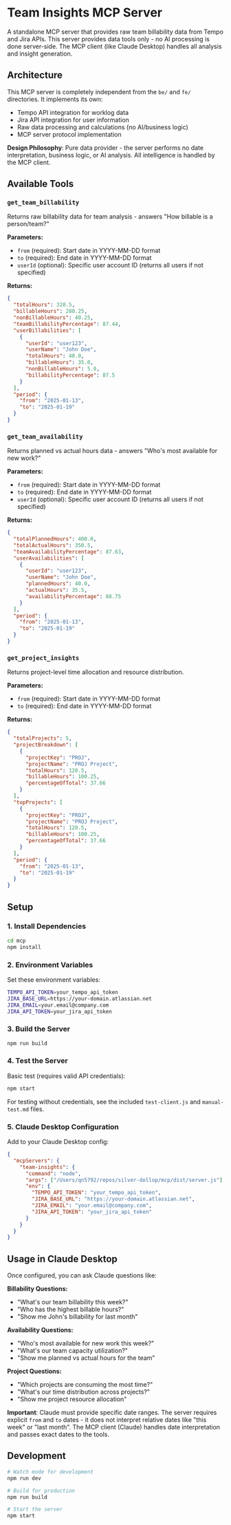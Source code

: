 # Team Insights MCP Server

A standalone MCP server that provides raw team billability data from Tempo and Jira APIs. This server provides data tools only - no AI processing is done server-side. The MCP client (like Claude Desktop) handles all analysis and insight generation.

## Architecture

This MCP server is completely independent from the `be/` and `fe/` directories. It implements its own:
- Tempo API integration for worklog data
- Jira API integration for user information
- Raw data processing and calculations (no AI/business logic)
- MCP server protocol implementation

**Design Philosophy**: Pure data provider - the server performs no date interpretation, business logic, or AI analysis. All intelligence is handled by the MCP client.

## Available Tools

### `get_team_billability`

Returns raw billability data for team analysis - answers "How billable is a person/team?"

**Parameters:**
- `from` (required): Start date in YYYY-MM-DD format
- `to` (required): End date in YYYY-MM-DD format  
- `userId` (optional): Specific user account ID (returns all users if not specified)

**Returns:**
```json
{
  "totalHours": 320.5,
  "billableHours": 280.25,
  "nonBillableHours": 40.25,
  "teamBillabilityPercentage": 87.44,
  "userBillabilities": [
    {
      "userId": "user123",
      "userName": "John Doe",
      "totalHours": 40.0,
      "billableHours": 35.0,
      "nonBillableHours": 5.0,
      "billabilityPercentage": 87.5
    }
  ],
  "period": {
    "from": "2025-01-13",
    "to": "2025-01-19"
  }
}
```

### `get_team_availability`

Returns planned vs actual hours data - answers "Who's most available for new work?"

**Parameters:**
- `from` (required): Start date in YYYY-MM-DD format
- `to` (required): End date in YYYY-MM-DD format  
- `userId` (optional): Specific user account ID (returns all users if not specified)

**Returns:**
```json
{
  "totalPlannedHours": 400.0,
  "totalActualHours": 350.5,
  "teamAvailabilityPercentage": 87.63,
  "userAvailabilities": [
    {
      "userId": "user123",
      "userName": "John Doe",
      "plannedHours": 40.0,
      "actualHours": 35.5,
      "availabilityPercentage": 88.75
    }
  ],
  "period": {
    "from": "2025-01-13",
    "to": "2025-01-19"
  }
}
```

### `get_project_insights`

Returns project-level time allocation and resource distribution.

**Parameters:**
- `from` (required): Start date in YYYY-MM-DD format
- `to` (required): End date in YYYY-MM-DD format

**Returns:**
```json
{
  "totalProjects": 5,
  "projectBreakdown": [
    {
      "projectKey": "PROJ",
      "projectName": "PROJ Project",
      "totalHours": 120.5,
      "billableHours": 100.25,
      "percentageOfTotal": 37.66
    }
  ],
  "topProjects": [
    {
      "projectKey": "PROJ",
      "projectName": "PROJ Project", 
      "totalHours": 120.5,
      "billableHours": 100.25,
      "percentageOfTotal": 37.66
    }
  ],
  "period": {
    "from": "2025-01-13",
    "to": "2025-01-19"
  }
}
```

## Setup

### 1. Install Dependencies

```bash
cd mcp
npm install
```

### 2. Environment Variables

Set these environment variables:

```bash
TEMPO_API_TOKEN=your_tempo_api_token
JIRA_BASE_URL=https://your-domain.atlassian.net
JIRA_EMAIL=your.email@company.com
JIRA_API_TOKEN=your_jira_api_token
```

### 3. Build the Server

```bash
npm run build
```

### 4. Test the Server

Basic test (requires valid API credentials):
```bash
npm start
```

For testing without credentials, see the included `test-client.js` and `manual-test.md` files.

### 5. Claude Desktop Configuration

Add to your Claude Desktop config:

```json
{
  "mcpServers": {
    "team-insights": {
      "command": "node",
      "args": ["/Users/qn5792/repos/silver-dollop/mcp/dist/server.js"],
      "env": {
        "TEMPO_API_TOKEN": "your_tempo_api_token",
        "JIRA_BASE_URL": "https://your-domain.atlassian.net",
        "JIRA_EMAIL": "your.email@company.com",
        "JIRA_API_TOKEN": "your_jira_api_token"
      }
    }
  }
}
```

## Usage in Claude Desktop

Once configured, you can ask Claude questions like:

**Billability Questions:**
- "What's our team billability this week?"
- "Who has the highest billable hours?"
- "Show me John's billability for last month"

**Availability Questions:**
- "Who's most available for new work this week?"
- "What's our team capacity utilization?"
- "Show me planned vs actual hours for the team"

**Project Questions:**
- "Which projects are consuming the most time?"
- "What's our time distribution across projects?"
- "Show me project resource allocation"

**Important**: Claude must provide specific date ranges. The server requires explicit `from` and `to` dates - it does not interpret relative dates like "this week" or "last month". The MCP client (Claude) handles date interpretation and passes exact dates to the tools.

## Development

```bash
# Watch mode for development
npm run dev

# Build for production
npm run build

# Start the server
npm start
```